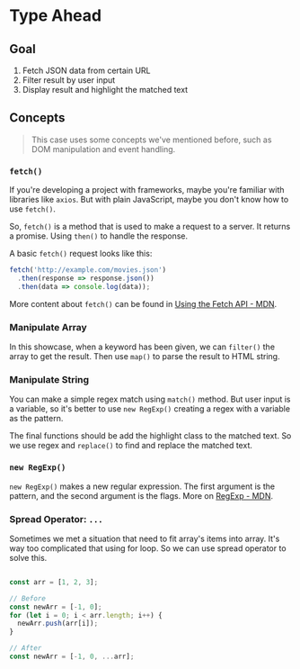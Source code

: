 # Type Ahead

## Goal

  1. Fetch JSON data from certain URL
  2. Filter result by user input
  3. Display result and highlight the matched text

## Concepts

> This case uses some concepts we've mentioned before, such as DOM manipulation and event handling.

### `fetch()`

If you're developing a project with frameworks, maybe you're familiar with libraries like `axios`. But with plain JavaScript, maybe you don't know how to use `fetch()`.

So, `fetch()` is a method that is used to make a request to a server. It returns a promise. Using `then()` to handle the response.

A basic `fetch()` request looks like this:

```javascript
fetch('http://example.com/movies.json')
  .then(response => response.json())
  .then(data => console.log(data));
```

More content about `fetch()` can be found in [Using the Fetch API - MDN](https://developer.mozilla.org/docs/Web/API/Fetch_API/Using_Fetch).

### Manipulate Array

In this showcase, when a keyword has been given, we can `filter()` the array to get the result. Then use `map()` to parse the result to HTML string.

### Manipulate String

You can make a simple regex match using `match()` method. But user input is a variable, so it's better to use `new RegExp()` creating a regex with a variable as the pattern.

The final functions should be add the highlight class to the matched text. So we use regex and `replace()` to find and replace the matched text.

### `new RegExp()`

`new RegExp()` makes a new regular expression. The first argument is the pattern, and the second argument is the flags. More on [RegExp - MDN](https://developer.mozilla.org/docs/Web/JavaScript/Reference/Global_Objects/RegExp).

### Spread Operator: `...`

Sometimes we met a situation that need to fit array's items into array. It's way too complicated that using for loop. So we can use spread operator to solve this.

```javascript

const arr = [1, 2, 3];

// Before
const newArr = [-1, 0];
for (let i = 0; i < arr.length; i++) {
  newArr.push(arr[i]);
}

// After
const newArr = [-1, 0, ...arr];
```